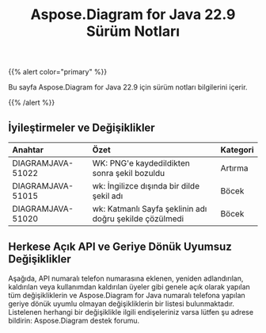 ﻿---
title: Aspose.Diagram for Java 22.9 Sürüm Notları
type: docs
weight: 19
url: /tr/java/aspose-diagram-for-java-22-9-release-notes/
---
{{% alert color="primary" %}}

Bu sayfa Aspose.Diagram for Java 22.9 için sürüm notları bilgilerini içerir.

{{% /alert %}}
## **İyileştirmeler ve Değişiklikler**  ##

|**Anahtar**|**Özet**|**Kategori**|
|:- |:- |:- |
|DIAGRAMJAVA-51022|WK: PNG'e kaydedildikten sonra şekil bozuldu|Artırma|
|DIAGRAMJAVA-51015|wk: İngilizce dışında bir dilde şekil adı|Böcek|
|DIAGRAMJAVA-51020|wk: Katmanlı Sayfa şeklinin adı doğru şekilde çözülmedi|Böcek|

## **Herkese Açık API ve Geriye Dönük Uyumsuz Değişiklikler**
Aşağıda, API numaralı telefon numarasına eklenen, yeniden adlandırılan, kaldırılan veya kullanımdan kaldırılan üyeler gibi genele açık olarak yapılan tüm değişikliklerin ve Aspose.Diagram for Java numaralı telefona yapılan geriye dönük uyumlu olmayan değişikliklerin bir listesi bulunmaktadır. Listelenen herhangi bir değişiklikle ilgili endişeleriniz varsa lütfen şu adrese bildirin: Aspose.Diagram destek forumu.